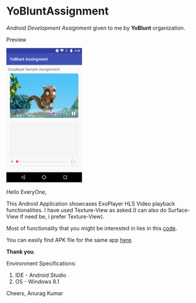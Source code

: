 # YoBluntAssignment
*Android Development Assignment* given to me by **YoBlunt** organization.


Preview

<img src="https://github.com/anuragkumarak95/YoBluntAssignment/blob/master/Screenshot_20170614-164645.png" width="200px"/>

Hello EveryOne,

This Android Application showcases ExoPlayer HLS Video playback functionalities.<Enter>
I have used Texture-View as asked.(I can also do Surface-View if need be, i prefer Texture-View).


Most of functionality that you might be interested in lies in this 
[code](https://github.com/anuragkumarak95/YoBluntAssingment/blob/master/app/src/main/java/com/yoblunt/anuragkumar/yobluntassingment/adapter/HlsListAdapter.java).

You can easily find APK file for the same app [here](https://github.com/anuragkumarak95/YoBluntAssingment/blob/master/APK%20File/yobluntAssignment_v0.0.1S.apk).
    
**Thank you**.

Environment Specifications:
1. IDE - Android Studio
2. OS - Windows 8.1

Cheers,
Anurag Kumar
